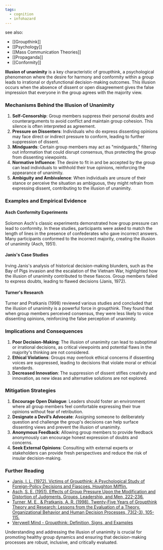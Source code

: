 ```yaml
---
tags:
  - cognition
  - infohazard
---
```

see also:
- [[Groupthink]]
- [[Psychology]]
- [[Mass Communication Theories]]
- [[Propaganda]]
- [[Conformity]]

**Illusion of unanimity** is a key characteristic of groupthink, a psychological phenomenon where the desire for harmony and conformity within a group leads to irrational or dysfunctional decision-making outcomes. This illusion occurs when the absence of dissent or open disagreement gives the false impression that everyone in the group agrees with the majority view.

### Mechanisms Behind the Illusion of Unanimity

1. **Self-Censorship**: Group members suppress their personal doubts and counterarguments to avoid conflict and maintain group cohesion. This silence is often interpreted as agreement.
2. **Pressure on Dissenters**: Individuals who do express dissenting opinions may face direct or indirect pressure to conform, leading to further suppression of dissent.
3. **Mindguards**: Certain group members may act as "mindguards," filtering out information that could disrupt consensus, thus protecting the group from dissenting viewpoints.
4. **Normative Influence**: The desire to fit in and be accepted by the group can lead individuals to withhold their true opinions, reinforcing the appearance of unanimity.
5. **Ambiguity and Ambivalence**: When individuals are unsure of their stance or perceive the situation as ambiguous, they might refrain from expressing dissent, contributing to the illusion of unanimity.

### Examples and Empirical Evidence

#### Asch Conformity Experiments

Solomon Asch's classic experiments demonstrated how group pressure can lead to conformity. In these studies, participants were asked to match the length of lines in the presence of confederates who gave incorrect answers. Many participants conformed to the incorrect majority, creating the illusion of unanimity (Asch, 1951).

#### Janis's Case Studies

Irving Janis's analysis of historical decision-making blunders, such as the Bay of Pigs invasion and the escalation of the Vietnam War, highlighted how the illusion of unanimity contributed to these fiascos. Group members failed to express doubts, leading to flawed decisions (Janis, 1972).

#### Turner's Research

Turner and Pratkanis (1998) reviewed various studies and concluded that the illusion of unanimity is a powerful force in groupthink. They found that when group members perceived consensus, they were less likely to voice dissenting opinions, reinforcing the false perception of unanimity.

### Implications and Consequences

1. **Poor Decision-Making**: The illusion of unanimity can lead to suboptimal or irrational decisions, as critical viewpoints and potential flaws in the majority's thinking are not considered.
2. **Ethical Violations**: Groups may overlook ethical concerns if dissenting voices are suppressed, leading to decisions that violate moral or ethical standards.
3. **Decreased Innovation**: The suppression of dissent stifles creativity and innovation, as new ideas and alternative solutions are not explored.

### Mitigation Strategies

1. **Encourage Open Dialogue**: Leaders should foster an environment where all group members feel comfortable expressing their true opinions without fear of retribution.
2. **Designate a Devil’s Advocate**: Assigning someone to deliberately question and challenge the group's decisions can help surface dissenting views and prevent the illusion of unanimity.
3. **Anonymous Feedback**: Allowing group members to provide feedback anonymously can encourage honest expression of doubts and concerns.
4. **Seek External Opinions**: Consulting with external experts or stakeholders can provide fresh perspectives and reduce the risk of insular decision-making.

### Further Reading

- [Janis, I. L. (1972). Victims of Groupthink: A Psychological Study of Foreign-Policy Decisions and Fiascoes. Houghton Mifflin.](https://www.amazon.com/Victims-Groupthink-Psychological-Foreign-policy-Decisions/dp/0395140447)
- [Asch, S. E. (1951). Effects of Group Pressure Upon the Modification and Distortion of Judgments. Groups, Leadership, and Men, 222-236.](https://psycnet.apa.org/doi/10.1037/10022-018)
- [Turner, M. E., & Pratkanis, A. R. (1998). Twenty-Five Years of Groupthink Theory and Research: Lessons from the Evaluation of a Theory. Organizational Behavior and Human Decision Processes, 73(2-3), 105-115.](https://www.sciencedirect.com/science/article/abs/pii/S0749597898925952)
- [Verywell Mind - Groupthink: Definition, Signs, and Examples](https://www.verywellmind.com/what-is-groupthink-2795213)

Understanding and addressing the illusion of unanimity is crucial for promoting healthy group dynamics and ensuring that decision-making processes are robust, inclusive, and critically evaluated.